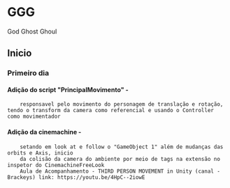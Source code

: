# GGG
God Ghost Ghoul

## Inicio

### Primeiro dia

#### Adição do script "PrincipalMovimento" -
        responsavel pelo movimento do personagem de translação e rotação, tendo o transform da camera como referencial e usando o Controller como movimentador
#### Adição da cinemachine -
        setando em look at e follow o "GameObject 1" além de mudanças das orbits e Axis, inicio
        da colisão da camera do ambiente por meio de tags na extensão no inspetor do CinemachineFreeLook
        Aula de Acompanhamento - THIRD PERSON MOVEMENT in Unity (canal - Brackeys) link: https://youtu.be/4HpC--2iowE